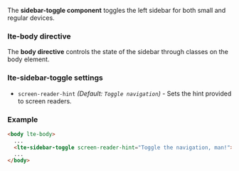 The **sidebar-toggle component** toggles the left sidebar for both small and regular devices.

### lte-body directive

The **body directive** controls the state of the sidebar through classes on the body element.

### lte-sidebar-toggle settings

- `screen-reader-hint`
  _(Default: `Toggle navigation`)_ -
  Sets the hint provided to screen readers.

### Example

```html
<body lte-body>
  ...
  <lte-sidebar-toggle screen-reader-hint="Toggle the navigation, man!"></lte-sidebar-toggle>
  ...
</body>
```
